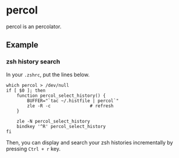 # percol

percol is an percolator.

## Example

### zsh history search

In your `.zshrc`, put the lines below.

    which percol > /dev/null
    if [ $0 ]; then
        function percol_select_history() {
            BUFFER="`tac ~/.histfile | percol`"
            zle -R -c               # refresh
        }
    
        zle -N percol_select_history
        bindkey '^R' percol_select_history
    fi

Then, you can display and search your zsh histories incrementally by pressing `Ctrl + r` key.
